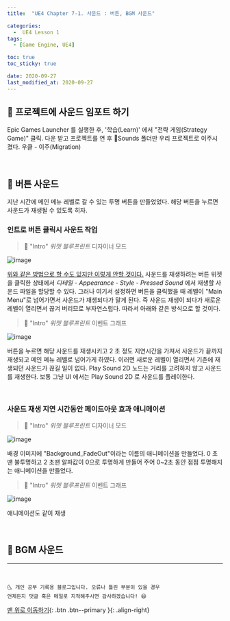 ```yaml
---
title:  "UE4 Chapter 7-1. 사운드 : 버튼, BGM 사운드" 

categories:
  -  UE4 Lesson 1 
tags:
  - [Game Engine, UE4]

toc: true
toc_sticky: true

date: 2020-09-27
last_modified_at: 2020-09-27
---
```


## 🚖 프로젝트에 사운드 임포트 하기

Epic Games Launcher 를 실행한 후, '학습(Learn)' 에서 "전략 게임(Strategy Game)" 클릭. 다운 받고 프로젝트를 연 후 📂Sounds 폴더만 우리 프로젝트로 이주시켰다. 우클 - 이주(Migration)

<br>

## 🚖 버튼 사운드

지난 시간에 메인 메뉴 레벨로 갈 수 있는 투명 버튼을 만들었었다. 해당 버튼을 누르면 사운드가 재생될 수 있도록 히자.

### 인트로 버튼 클릭시 사운드 작업

> 🚩 "Intro" *위젯 블루프린트* 디자이너 모드

![image](https://user-images.githubusercontent.com/42318591/94352566-a1d8b280-00a1-11eb-84c4-64daea19792d.png)

<u>위와 같은 방법으로 할 수도 있지만 이렇게 안할 것이다.</u> 사운드를 재생하려는 버튼 위젯을 클릭한 상태에서 *디테일 - Appearance - Style - Pressed Sound* 에서 재생할 사운드 파일을 할당할 수 있다. 그러나 여기서 설정하면 버튼을 클릭했을 때 레벨이 "Main Menu"로 넘어가면서 사운드가 재생되다가 말게 된다. 즉 사운드 재생이 되다가 새로운 레벨이 열리면서 끊겨 버리므로 부자연스럽다. 따라서 아래와 같은 방식으로 할 것이다.

> 🚩 "Intro" *위젯 블루프린트* 이벤트 그래프

![image](https://user-images.githubusercontent.com/42318591/94352656-dd27b100-00a2-11eb-86e9-bd893e33337f.png)

버튼을 누르면 해당 사운드를 재생시키고 2 초 정도 지연시간을 가져서 사운드가 끝까지 재생되고 메인 메뉴 레벨로 넘어가게 하였다. 이러면 새로운 레벨이 열리면서 기존에 재생되던 사운드가 끊길 일이 없다. Play Sound 2D 노드는 거리를 고려하지 않고 사운드를 재생한다. 보통 그냥 UI 에서는 Play Sound 2D 로 사운드를 플레이한다.

<br>

### 사운드 재생 지연 시간동안 페이드아웃 효과 애니메이션 

> 🚩 "Intro" *위젯 블루프린트* 디자이너 모드

![image](https://user-images.githubusercontent.com/42318591/94352822-b8343d80-00a4-11eb-9172-bb7878e8cca3.png)

배경 이미지에 "Background_FadeOut"이라는 이름의 애니메이션을 만들었다. 0 초땐 불투명하고 2 초땐 알파값이 0으로 투명하게 만들어 주어 0~2초 동안 점점 투명해지는 애니메이션을 만들었다.

> 🚩 "Intro" *위젯 블루프린트* 이벤트 그래프

![image](https://user-images.githubusercontent.com/42318591/94352863-3f81b100-00a5-11eb-8c86-c635b864e6f2.png)

애니메이션도 같이 재생

<br>

## 🚖 BGM 사운드

***
<br>

    🌜 개인 공부 기록용 블로그입니다. 오류나 틀린 부분이 있을 경우 
    언제든지 댓글 혹은 메일로 지적해주시면 감사하겠습니다! 😄

[맨 위로 이동하기](#){: .btn .btn--primary }{: .align-right}
